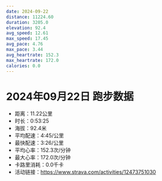 ```yaml
---
date: 2024-09-22
distance: 11224.60
duration: 3205.0
elevation: 92.4
avg_speed: 12.61
max_speed: 17.45
avg_pace: 4.76
max_pace: 3.44
avg_heartrate: 152.3
max_heartrate: 172.0
calories: 0.0
---
```


# 2024年09月22日 跑步数据

- 距离：11.22公里
- 时长：0:53:25
- 海拔：92.4米
- 平均配速：4:45/公里
- 最快配速：3:26/公里
- 平均心率：152.3次/分钟
- 最大心率：172.0次/分钟
- 卡路里消耗：0.0千卡
- 活动链接：https://www.strava.com/activities/12473751030

